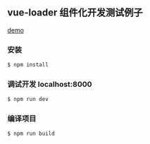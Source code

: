 ## vue-loader 组件化开发测试例子

[demo](https://52cik.github.io/demo/vue-demos/demo07/build/index.html)


### 安装

``` sh
$ npm install
```

### 调试开发 localhost:8000

``` sh
$ npm run dev
```


### 编译项目

``` sh
$ npm run build
```
